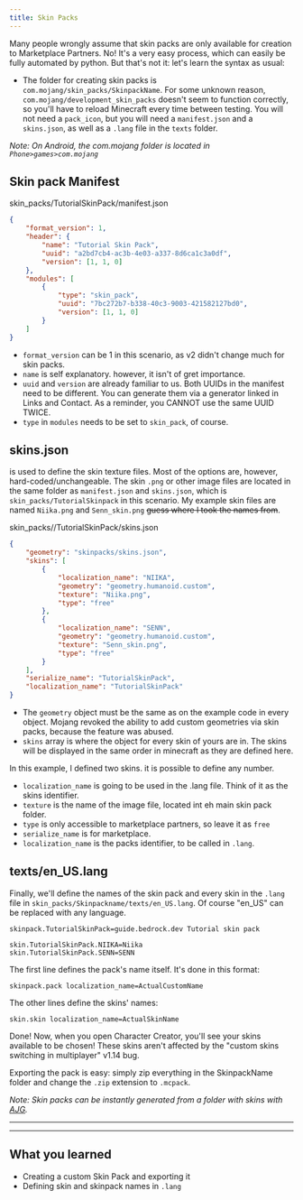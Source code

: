 ```yaml
---
title: Skin Packs
---
```


<!-- - [Skin pack Manifest](#Skin pack Manifest)
- [skins.json](#skins.json)
- [texts/en_US.lang](#texts/en_US.lang)
- [What you learned](#What you learned:) -->

Many people wrongly assume that skin packs are only available for creation to Marketplace Partners. No! It's a very easy process, which can easily be fully automated by python. But that's not it: let's learn the syntax as usual:

-   The folder for creating skin packs is `com.mojang/skin_packs/SkinpackName`. For some unknown reason, `com.mojang/development_skin_packs` doesn't seem to function correctly, so you'll have to reload Minecraft every time between testing. You will not need a `pack_icon`, but you will need a `manifest.json` and a `skins.json`, as well as a `.lang` file in the `texts` folder.

_Note: On Android, the com.mojang folder is located in `Phone>games>com.mojang`_

## Skin pack Manifest

<CodeHeader>skin_packs/TutorialSkinPack/manifest.json</CodeHeader>

```json
{
	"format_version": 1,
	"header": {
		"name": "Tutorial Skin Pack",
		"uuid": "a2bd7cb4-ac3b-4e03-a337-8d6ca1c3a0df",
		"version": [1, 1, 0]
	},
	"modules": [
		{
			"type": "skin_pack",
			"uuid": "7bc272b7-b338-40c3-9003-421582127bd0",
			"version": [1, 1, 0]
		}
	]
}
```

-   `format_version` can be 1 in this scenario, as v2 didn't change much for skin packs.
-   `name` is self explanatory. however, it isn't of gret importance.
-   `uuid` and `version` are already familiar to us. Both UUIDs in the manifest need to be different. You can generate them via a generator linked in Links and Contact. As a reminder, you CANNOT use the same UUID TWICE.
-   `type` in `modules` needs to be set to `skin_pack`, of course.

## skins.json

is used to define the skin texture files. Most of the options are, however, hard-coded/unchangeable. The skin `.png` or other image files are located in the same folder as `manifest.json` and `skins.json`, which is `skin_packs/TutorialSkinpack` in this scenario. My example skin files are named `Niika.png` and `Senn_skin.png` ~~guess where I took the names from~~.

<CodeHeader>skin_packs//TutorialSkinPack/skins.json</CodeHeader>

```json
{
	"geometry": "skinpacks/skins.json",
	"skins": [
		{
			"localization_name": "NIIKA",
			"geometry": "geometry.humanoid.custom",
			"texture": "Niika.png",
			"type": "free"
		},
		{
			"localization_name": "SENN",
			"geometry": "geometry.humanoid.custom",
			"texture": "Senn_skin.png",
			"type": "free"
		}
	],
	"serialize_name": "TutorialSkinPack",
	"localization_name": "TutorialSkinPack"
}
```

-   The `geometry` object must be the same as on the example code in every object. Mojang revoked the ability to add custom geometries via skin packs, because the feature was abused.
-   `skins` array is where the object for every skin of yours are in. The skins will be displayed in the same order in minecraft as they are defined here.

In this example, I defined two skins. it is possible to define any number.

-   `localization_name` is going to be used in the .lang file. Think of it as the skins identifier.
-   `texture` is the name of the image file, located int eh main skin pack folder.
-   `type` is only accessible to marketplace partners, so leave it as `free`
-   `serialize_name` is for marketplace.
-   `localization_name` is the packs identifier, to be called in `.lang`.

## texts/en_US.lang

Finally, we'll define the names of the skin pack and every skin in the `.lang` file in `skin_packs/Skinpackname/texts/en_US.lang`. Of course "en_US" can be replaced with any language.

```
skinpack.TutorialSkinPack=guide.bedrock.dev Tutorial skin pack

skin.TutorialSkinPack.NIIKA=Niika
skin.TutorialSkinPack.SENN=SENN
```

The first line defines the pack's name itself. It's done in this format:

`skinpack.pack localization_name=ActualCustomName`

The other lines define the skins' names:

`skin.skin localization_name=ActualSkinName`

Done! Now, when you open Character Creator, you'll see your skins available to be chosen! These skins aren't affected by the "custom skins switching in multiplayer" v1.14 bug.

Exporting the pack is easy: simply zip everything in the SkinpackName folder and change the `.zip` extension to `.mcpack`.

_Note: Skin packs can be instantly generated from a folder with skins with [AJG](https://kaifireborn.itch.io/addon-json-generator)._

---

---

## What you learned

-   Creating a custom Skin Pack and exporting it
-   Defining skin and skinpack names in `.lang`
